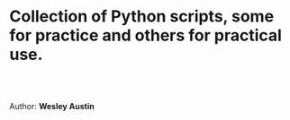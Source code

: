 <h1>Collection of Python scripts, some for practice and others for practical use.</h1>
<br>
<br>
<p>Author: <b>Wesley Austin</b></p>